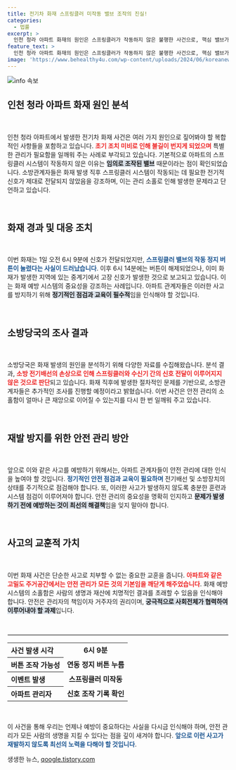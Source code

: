 ```yaml
---
title: 전기차 화재 스프링클러 미작동 밸브 조작의 진실!
categories:
  - 법률
excerpt: >
  인천 청라 아파트 화재의 원인은 스프링클러가 작동하지 않은 불행한 사건으로, 핵심 밸브가 임의로 조작된 것으로 확인됐습니다. 소방당국은 아파트 관계자의 진술을 바탕으로 법적 조치를 검토 중입니다. 클릭해 자세한 내용을 확인하세요!
feature_text: >
  인천 청라 아파트 화재의 원인은 스프링클러가 작동하지 않은 불행한 사건으로, 핵심 밸브가 임의로 조작된 것으로 확인됐습니다. 소방당국은 아파트 관계자의 진술을 바탕으로 법적 조치를 검토 중입니다. 클릭해 자세한 내용을 확인하세요!
image: 'https://www.behealthy4u.com/wp-content/uploads/2024/06/koreanews.jpg'
---
```


<p><img src="https://www.behealthy4u.com/wp-content/uploads/2024/06/koreanews.jpg" alt="info 속보" /></p>

<h2 data-ke-size="size26">인천 청라 아파트 화재 원인 분석</h2>

<p data-ke-size="size16">&nbsp;</p>

<p>인천 청라 아파트에서 발생한 전기차 화재 사건은 여러 가지 원인으로 짚어봐야 할 복합적인 사항들을 포함하고 있습니다. <b><span style="color: #ee2323;">초기 조치 미비로 인해 불길이 번지게 되었으며</span></b> 특별한 관리가 필요함을 일깨워 주는 사례로 부각되고 있습니다. 기본적으로 아파트의 스프링클러 시스템이 작동하지 않은 이유는 <b><span style="background-color: #21538527;">임의로 조작된 밸브</span></b> 때문이라는 점이 확인되었습니다. 소방관계자들은 화재 발생 직후 스프링클러 시스템이 작동되는 데 필요한 전기적 신호가 제대로 전달되지 않았음을 강조하며, 이는 관리 소홀로 인해 발생한 문제라고 단언하고 있습니다.</p>

<p data-ke-size="size16">&nbsp;</p>

<h2 data-ke-size="size26">화재 경과 및 대응 조치</h2>

<p data-ke-size="size16">&nbsp;</p>

<p>이번 화재는 1일 오전 6시 9분에 신호가 전달되었지만, <b><span style="color: #1a5490;">스프링클러 밸브의 작동 정지 버튼이 눌렸다는 사실이 드러났습니다</span></b>. 이후 6시 14분에는 버튼이 해제되었으나, 이미 화재가 발생한 지역에 있는 중계기에서 고장 신호가 발생한 것으로 보고되고 있습니다. 이는 화재 예방 시스템의 중요성을 강조하는 사례입니다. 아파트 관계자들은 이러한 사고를 방지하기 위해 <b><span style="background-color: #21538527;">정기적인 점검과 교육이 필수적</span></b>임을 인식해야 할 것입니다.</p>

<p data-ke-size="size16">&nbsp;</p>

<h2 data-ke-size="size26">소방당국의 조사 결과</h2>

<p data-ke-size="size16">&nbsp;</p>

<p>소방당국은 화재 발생의 원인을 분석하기 위해 다양한 자료를 수집해왔습니다. 분석 결과, <b><span style="color: #ee2323;">소방 전기배선의 손상으로 인해 스프링클러와 수신기 간의 신호 전달이 이루어지지 않은 것으로 판단</span></b>되고 있습니다. 화재 직후에 발생한 절차적인 문제를 기반으로, 소방관계자들은 추가적인 조사를 진행할 예정이라고 밝혔습니다. 이번 사건은 안전 관리의 소홀함이 얼마나 큰 재앙으로 이어질 수 있는지를 다시 한 번 일깨워 주고 있습니다.</p>

<p data-ke-size="size16">&nbsp;</p>

<h2 data-ke-size="size26">재발 방지를 위한 안전 관리 방안</h2>

<p data-ke-size="size16">&nbsp;</p>

<p>앞으로 이와 같은 사고를 예방하기 위해서는, 아파트 관계자들이 안전 관리에 대한 인식을 높여야 할 것입니다. <b><span style="color: #1a5490;">정기적인 안전 점검과 교육이 필요하며</span></b> 전기배선 및 소방장치의 상태를 주기적으로 점검해야 합니다. 또, 이러한 사고가 발생하지 않도록 충분한 훈련과 시스템 점검이 이루어져야 합니다. 안전 관리의 중요성을 명확히 인지하고 <b><span style="background-color: #21538527;">문제가 발생하기 전에 예방하는 것이 최선의 해결책</span></b>임을 잊지 말아야 합니다.</p>

<p data-ke-size="size16">&nbsp;</p>

<h2 data-ke-size="size26">사고의 교훈적 가치</h2>

<p data-ke-size="size16">&nbsp;</p>

<p>이번 화재 사건은 단순한 사고로 치부할 수 없는 중요한 교훈을 줍니다. <b><span style="color: #ee2323;">아파트와 같은 고밀도 주거공간에서는 안전 관리가 모든 것의 기본임을 깨닫게 해주었습니다</span></b>. 화재 예방 시스템의 소홀함은 사람의 생명과 재산에 치명적인 결과를 초래할 수 있음을 인식해야 합니다. 안전은 관리자의 책임이자 거주자의 권리이며, <b><span style="background-color: #21538527;">궁극적으로 사회전체가 협력하여 이루어내야 할 과제</span></b>입니다.</p>

<p data-ke-size="size16">&nbsp;</p>

<hr style="border: 1px solid #dcdcdc;" />

<table style="width: 100%; border-collapse: collapse;">
  <tr>
    <th style="text-align: left;">사건 발생 시각</th>
    <td style="text-align: center; height: 17px;"><b>6시 9분</b></td>
  </tr>
  <tr>
    <th style="text-align: left;">버튼 조작 가능성</th>
    <td style="text-align: center; height: 17px;"><b>연동 정지 버튼 누름</b></td>
  </tr>
  <tr>
    <th style="text-align: left;">이벤트 발생</th>
    <td style="text-align: center; height: 17px;"><b>스프링클러 미작동</b></td>
  </tr>
  <tr>
    <th style="text-align: left;">아파트 관리자</th>
    <td style="text-align: center; height: 17px;"><b>신호 조작 기록 확인</b></td>
  </tr>
</table>

<p data-ke-size="size16">&nbsp;</p>

<p>이 사건을 통해 우리는 언제나 예방이 중요하다는 사실을 다시금 인식해야 하며, 안전 관리가 모든 사람의 생명을 지킬 수 있다는 점을 깊이 새겨야 합니다. <b><span style="color: #1a5490;">앞으로 이런 사고가 재발하지 않도록 최선의 노력을 다해야 할 것입니다</span></b>.</p>
생생한 뉴스, <a href="https://qoogle.tistory.com" rel="dofollow">qoogle.tistory.com</a>


